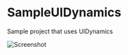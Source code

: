 SampleUIDynamics
================

Sample project that uses UIDynamics

![Screenshot](https://raw.github.com/pchensoftware/SampleUIDynamics/master/Docs/Screenshot.gif)
